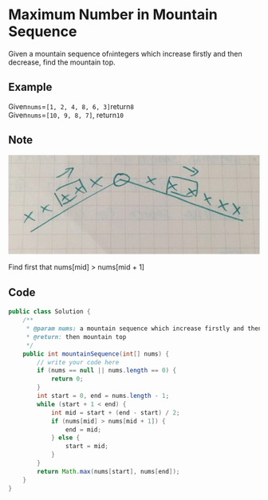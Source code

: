 # Maximum Number in Mountain Sequence

Given a mountain sequence of`n`integers which increase firstly and then decrease, find the mountain top.

## Example

Given`nums`=`[1, 2, 4, 8, 6, 3]`return`8`\
Given`nums`=`[10, 9, 8, 7]`, return`10`

## Note

![](<../.gitbook/assets/montain (1).png>)

Find first that nums\[mid] > nums\[mid + 1]

## Code

```java
public class Solution {
    /**
     * @param nums: a mountain sequence which increase firstly and then decrease
     * @return: then mountain top
     */
    public int mountainSequence(int[] nums) {
        // write your code here
        if (nums == null || nums.length == 0) {
            return 0;
        }
        int start = 0, end = nums.length - 1;
        while (start + 1 < end) {
            int mid = start + (end - start) / 2;
            if (nums[mid] > nums[mid + 1]) {
                end = mid;
            } else {
                start = mid;
            }
        }
        return Math.max(nums[start], nums[end]);
    }
}
```
